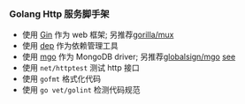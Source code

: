 ### Golang Http 服务脚手架

* 使用 [Gin](https://github.com/gin-gonic/gin) 作为 web 框架; 另推荐[gorilla/mux](https://github.com/gorilla/mux)
* 使用 [dep](https://golang.github.io/dep/) 作为依赖管理工具
* 使用 [mgo](https://gopkg.in/mgo.v2) 作为 MongoDB driver; 另推荐[globalsign/mgo](https://github.com/globalsign/mgo) [see](https://github.com/go-mgo/mgo#this-is-unmaintained)
* 使用 ```net/httptest``` 测试 http 接口
* 使用 ```gofmt``` 格式化代码
* 使用 ```go vet/golint``` 检测代码规范
